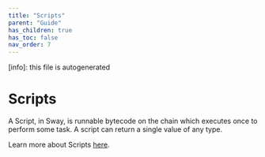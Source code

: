 ```yaml
---
title: "Scripts"
parent: "Guide"
has_children: true
has_toc: false
nav_order: 7
---
```


[info]: this file is autogenerated


# Scripts

A Script, in Sway, is runnable bytecode on the chain which executes once to perform some task. A script can return a single value of any type.

Learn more about Scripts [here](https://fuellabs.github.io/sway/v{{site.data.versions.sway}}/sway-program-types/scripts.html#scripts-and-the-sdks).
